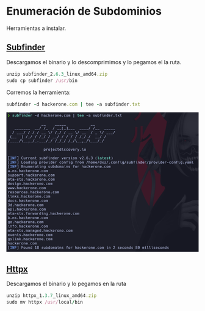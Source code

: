 # Enumeración de Subdominios

Herramientas a instalar.

## [Subfinder](https://github.com/projectdiscovery/subfinder)

Descargamos el binario y lo descomprimimos y lo pegamos el la ruta.

```ruby
unzip subfinder_2.6.3_linux_amd64.zip
sudo cp subfinder /usr/bin
```

Corremos la herramienta:

```ruby
subfinder -d hackerone.com | tee -a subfinder.txt
```

![label text](imgs/01.png)

## [Httpx](https://github.com/projectdiscovery/httpx)

Descargamos el binario y lo pegamos en la ruta

```ruby
unzip httpx_1.3.7_linux_amd64.zip
sudo mv httpx /usr/local/bin
```























